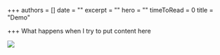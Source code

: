 +++
authors = []
date = ""
excerpt = ""
hero = ""
timeToRead = 0
title = "Demo"

+++
What happens when I try to put content here

![](/uploads/screen-shot-2020-06-30-at-8-56-22-am.png)